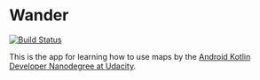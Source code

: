 # Wander
[![Build Status](https://app.bitrise.io/app/63ec2aba3bd98c04/status.svg?token=LRPV_afjTG7y5MIWJ0xlnA)](https://app.bitrise.io/app/63ec2aba3bd98c04)

This is the app for learning how to use maps by the [Android Kotlin Developer Nanodegree at Udacity](https://www.udacity.com/course/android-kotlin-developer-nanodegree--nd940).